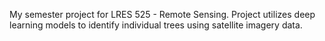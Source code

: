 My semester project for LRES 525 - Remote Sensing. Project utilizes deep learning models to identify individual trees using satellite imagery data. 
